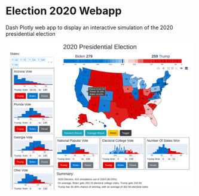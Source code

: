 # Election 2020 Webapp

Dash Plotly web app to display an interactive simulation of the 2020 presidential election

![](/images/screenshot.png)

